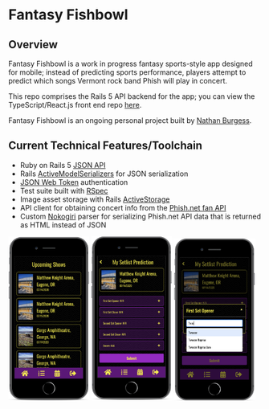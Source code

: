 # Fantasy Fishbowl

## Overview

Fantasy Fishbowl is a work in progress fantasy sports-style app designed for mobile; instead of predicting sports performance, players attempt to predict which songs Vermont rock band Phish will play in concert.

This repo comprises the Rails 5 API backend for the app; you can view the TypeScript/React.js front end repo [here](https://github.com/NB28VT/fantasy-fishbowl-typescript-client).

Fantasy Fishbowl is an ongoing personal project built by [Nathan Burgess](https://nb28vt.github.io/).

## Current Technical Features/Toolchain

* Ruby on Rails 5 [JSON API](https://guides.rubyonrails.org/api_app.html)
* Rails [ActiveModelSerializers](https://github.com/rails-api/active_model_serializers) for JSON serialization
* [JSON Web Token](https://jwt.io/introduction/) authentication
* Test suite built with [RSpec](https://rspec.info/)
* Image asset storage with Rails [ActiveStorage](https://edgeguides.rubyonrails.org/active_storage_overview.html)
* API client for obtaining concert info from the [Phish.net fan API](https://phishnet.api-docs.io/v3/the-phish-net-api/welcome)
* Custom [Nokogiri](https://nokogiri.org/) parser for serializing Phish.net API data that is returned as HTML instead of JSON

<p float="left">
<img src="lib/screenshots/ffupcoming.png" width="32%;">
  <img src="lib/screenshots/ffprediction.png" width="32%;">
  <img src="lib/screenshots/ffsongselect.png" width="32%;">
</p>
